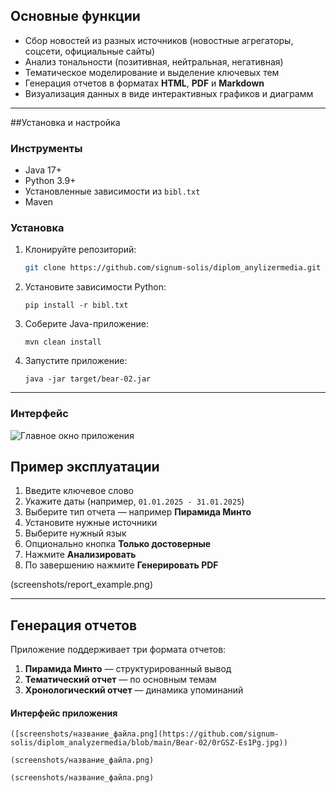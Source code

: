 ## Основные функции

- Сбор новостей из разных источников (новостные агрегаторы, соцсети, официальные сайты)
- Анализ тональности (позитивная, нейтральная, негативная)
- Тематическое моделирование и выделение ключевых тем
- Генерация отчетов в форматах **HTML**, **PDF** и **Markdown**
- Визуализация данных в виде интерактивных графиков и диаграмм

---

##Установка и настройка

### Инструменты

- Java 17+
- Python 3.9+
- Установленные зависимости из `bibl.txt`
- Maven

### Установка

1. Клонируйте репозиторий:
    ```bash
    git clone https://github.com/signum-solis/diplom_anylizermedia.git
    ```

2. Установите зависимости Python:
    ```
    pip install -r bibl.txt
    ```

3. Соберите Java-приложение:
    ```
    mvn clean install
    ```

4. Запустите приложение:
    ```
    java -jar target/bear-02.jar
    ```

---


### Интерфейс

![Главное окно приложения](screenshots/main_window.png)


## Пример эксплуатации

1. Введите ключевое слово
2. Укажите даты (например, `01.01.2025 - 31.01.2025`)
3. Выберите тип отчета —  например **Пирамида Минто**
4. Установите нужные источники
5. Выберите нужный язык
6. Опционально кнопка **Только достоверные**
7. Нажмите **Анализировать**
8. По завершению нажмите **Генерировать PDF**

(screenshots/report_example.png)

---

## Генерация отчетов

Приложение поддерживает три формата отчетов:

1. **Пирамида Минто** — структурированный вывод
2. **Тематический отчет** — по основным темам
3. **Хронологический отчет** — динамика упоминаний
   

#### Интерфейс приложения

``` Настройка параметров 
([screenshots/название_файла.png](https://github.com/signum-solis/diplom_analyzermedia/blob/main/Bear-02/0rGSZ-Es1Pg.jpg))
```

``` Предпросмотр базового варианта данных, которые пойдут в итоговый отчет
(screenshots/название_файла.png)
```

``` Итоговый отчет в формате PDF
(screenshots/название_файла.png)
```


